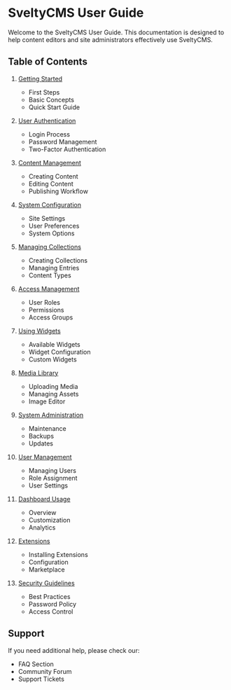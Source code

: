# SveltyCMS User Guide

Welcome to the SveltyCMS User Guide. This documentation is designed to help content editors and site administrators effectively use SveltyCMS.

## Table of Contents

1. [Getting Started](../00_Installation/README.md)
   - First Steps
   - Basic Concepts
   - Quick Start Guide

2. [User Authentication](../01_Authentication/README.md)
   - Login Process
   - Password Management
   - Two-Factor Authentication

3. [Content Management](../02_Code_Structure/README.md)
   - Creating Content
   - Editing Content
   - Publishing Workflow

4. [System Configuration](../02_Config/README.md)
   - Site Settings
   - User Preferences
   - System Options

5. [Managing Collections](../03_Collections/README.md)
   - Creating Collections
   - Managing Entries
   - Content Types

6. [Access Management](../04_Access/README.md)
   - User Roles
   - Permissions
   - Access Groups

7. [Using Widgets](../05_Widgets/README.md)
   - Available Widgets
   - Widget Configuration
   - Custom Widgets

8. [Media Library](../06_Media/README.md)
   - Uploading Media
   - Managing Assets
   - Image Editor

9. [System Administration](../07_System/README.md)
   - Maintenance
   - Backups
   - Updates

10. [User Management](../08_Users/README.md)
    - Managing Users
    - Role Assignment
    - User Settings

11. [Dashboard Usage](../09_Dashboard/README.md)
    - Overview
    - Customization
    - Analytics

12. [Extensions](../10_Extensions/README.md)
    - Installing Extensions
    - Configuration
    - Marketplace

13. [Security Guidelines](../11_Security/README.md)
    - Best Practices
    - Password Policy
    - Access Control

## Support

If you need additional help, please check our:
- FAQ Section
- Community Forum
- Support Tickets
